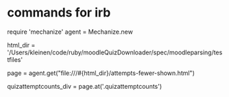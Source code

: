 
# commands for irb

require 'mechanize'
agent = Mechanize.new

html_dir = '/Users/kleinen/code/ruby/moodleQuizDownloader/spec/moodleparsing/testfiles'

page = agent.get("file:///#{html_dir}/attempts-fewer-shown.html")


 quizattemptcounts_div = page.at('.quizattemptcounts')

